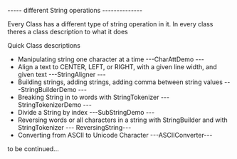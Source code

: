 -----    different String operations --------------

Every Class has a different type of string operation in it.
In every class theres a class description to what it does

Quick Class descriptions

* Manipulating string one character at a time  ---CharAttDemo --- 
* Align a text to CENTER, LEFT, or RIGHT, with a given line width, and given text ---StringAligner ---
* Building strings, adding strings, adding comma between string values  ---StringBuilderDemo ---
* Breaking String in to words with StringTokenizer  ---StringTokenizerDemo ---
* Divide a String by index ---SubStringDemo ---
* Reversing words or all characters in a string with StringBuilder and with StringTokenizer --- ReversingString---
* Converting from ASCII to Unicode Character ---ASCIIConverter---



to be continued...
